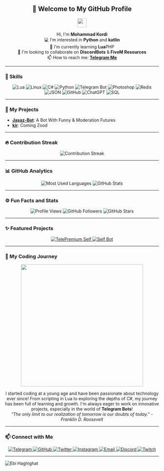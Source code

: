 <h2 align="center">👋 Welcome to My GitHub Profile</h2>

<p align="center">
    <img src="https://media.giphy.com/media/hvRJCLFzcasrR4ia7z/giphy.gif" width="30px"/>
</p>

<p align="center">
    Hi, I'm <strong>Mohammad Kordi</strong> <br>
    💻 I'm interested in <strong>Python</strong> and <strong>katlin</strong> <br>
    🌱 I'm currently learning <strong>Lua</strong>PHP<br>
    🤖 I'm looking to collaborate on <strong>DiscordBots</strong> &<strong> FiveM Resources</strong><br>
    📫 How to reach me: <strong><a href="https://telegram.me/MamadPg">Telegram Me</a></strong>
</p>

---

### 🔧 Skills
<p align="center">
    <img src="https://img.shields.io/badge/-Lua-blue?style=flat-square&logo=lua" alt="Lua"/>
    <img src="https://img.shields.io/badge/-Linux-FCC624?style=flat-square&logo=linux&logoColor=black" alt="Linux"/>
    <img src="https://img.shields.io/badge/-C%23-239120?style=flat-square&logo=c-sharp&logoColor=white" alt="C#"/>
    <img src="https://img.shields.io/badge/-Python-3776AB?style=flat-square&logo=python&logoColor=white" alt="Python"/>
    <img src="https://img.shields.io/badge/-Telegram%20Bot-26A5E4?style=flat-square&logo=telegram&logoColor=white" alt="Telegram Bot"/>
    <img src="https://img.shields.io/badge/-Photoshop-31A8FF?style=flat-square&logo=adobephotoshop&logoColor=white" alt="Photoshop"/>
    <img src="https://img.shields.io/badge/-Redis-DC382D?style=flat-square&logo=redis&logoColor=white" alt="Redis"/>
    <img src="https://img.shields.io/badge/-JSON-000000?style=flat-square&logo=json&logoColor=white" alt="JSON"/>
    <img src="https://img.shields.io/badge/-GitHub-181717?style=flat-square&logo=github&logoColor=white" alt="GitHub"/>
    <img src="https://img.shields.io/badge/-ChatGPT-00A400?style=flat-square&logo=openai&logoColor=white" alt="ChatGPT"/>
    <img src="https://img.shields.io/badge/-SQL-003B57?style=flat-square&logo=sqlite&logoColor=white" alt="SQL"/>
</p>


---

### 📂 My Projects

- [**Jasaz-Bot**](https://github.com/MamadPg/JasazBot): A Bot With Funny & Moderation Futures
- [**kir**](): Coming Zood

---

### 🔥 Contribution Streak
<p align="center">
    <img src="https://github-readme-streak-stats.herokuapp.com/?user=MamadPg&theme=dark" alt="Contribution Streak"/>
</p>

---

### 📊 GitHub Analytics
<p align="center">
    <img src="https://github-readme-stats.vercel.app/api/top-langs/?username=MamadPg&layout=compact&theme=dark" alt="Most Used Languages"/>
    <img src="https://github-readme-stats.vercel.app/api?username=MamadPg&show_icons=true&theme=dark" alt="GitHub Stats"/>
</p>

---

### ⚙️ Fun Facts and Stats
<p align="center">
    <img src="https://komarev.com/ghpvc/?username=MamadPg&style=flat-square&color=blue" alt="Profile Views"/>
    <img src="https://img.shields.io/github/followers/MamadPg?label=Followers&style=social" alt="GitHub Followers"/>
    <img src="https://img.shields.io/github/stars/MamadPg?label=Stars&style=social" alt="GitHub Stars"/>
</p>

---

### ✨ Featured Projects
<p align="center">
    <a href="https://github.com/MamadPg/TelePremium-Self">
        <img src="https://img.shields.io/badge/TelePremium%20Self%20Bot-blueviolet?style=for-the-badge&logo=telegram&logoColor=white" alt="TelePremium Self"/>
    </a>
    <a href="https://github.com/MamadPg/Self-Bot">
        <img src="https://img.shields.io/badge/Self%20Bot-blue?style=for-the-badge&logo=telegram&logoColor=white" alt="Self Bot"/>
    </a>
</p>

---

### 🚀 My Coding Journey
<p align="center">
    <img src="https://media.giphy.com/media/ZVik7pBtu9dNS/giphy.gif" width="400"/>
</p>
<p align="center">
    I started coding at a young age and have been passionate about technology ever since! From scripting in Lua to exploring the depths of C#, my journey has been full of learning and growth. I'm always eager to work on innovative projects, especially in the world of <strong>Telegram Bots</strong>! 
    <br><em>"The only limit to our realization of tomorrow is our doubts of today." - Franklin D. Roosevelt</em>
</p>

---

### 📫 Connect with Me

<p align="center">
    <a href="https://telegram.me/MrCli" target="_blank">
        <img src="https://img.shields.io/badge/Telegram-2CA5E0?style=for-the-badge&logo=telegram&logoColor=white" alt="Telegram"/>
    </a>
    <a href="https://github.com/MamadPg" target="_blank">
        <img src="https://img.shields.io/badge/GitHub-181717?style=for-the-badge&logo=github&logoColor=white" alt="GitHub"/>
    </a>
    <a href="https://twitter.com/EbiHaghighat998" target="_blank">
        <img src="https://img.shields.io/badge/Twitter-1DA1F2?style=for-the-badge&logo=twitter&logoColor=white" alt="Twitter"/>
    </a>
    <a href="https://instagram.com/ebi_haghighat77" target="_blank">
        <img src="https://img.shields.io/badge/Instagram-E4405F?style=for-the-badge&logo=instagram&logoColor=white" alt="Instagram"/>
    </a>
    <a href="mailto:info@telepremium.ir" target="_blank">
        <img src="https://img.shields.io/badge/Email-D14836?style=for-the-badge&logo=gmail&logoColor=white" alt="Email"/>
    </a>
    <a href="https://discord.gg/m5WnYTEQMd" target="_blank">
        <img src="https://img.shields.io/badge/Discord-5865F2?style=for-the-badge&logo=discord&logoColor=white" alt="Discord"/>
    </a>
    <a href="https://twitch.tv/ebihaghighat" target="_blank">
        <img src="https://img.shields.io/badge/Twitch-9146FF?style=for-the-badge&logo=twitch&logoColor=white" alt="Twitch"/>
    </a>
</p>

---


<img src="https://discord.c99.nl/widget/theme-1/503346752766738442.png" alt="Ebi Haghighat">


